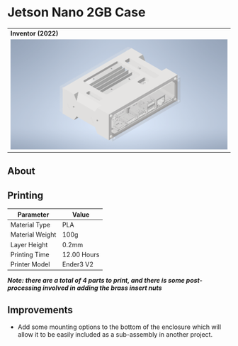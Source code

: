 # Jetson Nano 2GB Case

<table>
    <tr>
        <td>
            <b>Inventor (2022)</b>
        </td>
    </tr>
    <tr>
        <td>
            <img src="img/A.png">
        </td>
    </tr>
</table>

## About

## Printing

| Parameter       | Value       |
| --------------- | ----------- |
| Material Type   | PLA         |
| Material Weight | 100g        |
| Layer Height    | 0.2mm       |
| Printing Time   | 12.00 Hours |
| Printer Model   | Ender3 V2   |

**_Note: there are a total of 4 parts to print, and there is some post-processing involved in adding
the brass insert nuts_**

## Improvements

-   Add some mounting options to the bottom of the enclosure which will allow it to be easily
    included as a sub-assembly in another project.
